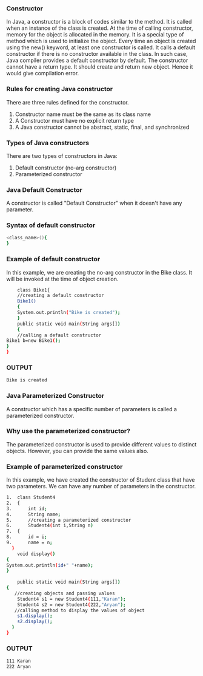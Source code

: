 ### Constructor
In Java, a constructor is a block of codes similar to the method. It is called when an instance of the class is created. At the time of calling constructor, memory for the object is allocated in the memory. It is a special type of method which is used to initialize the object.
Every time an object is created using the new() keyword, at least one constructor is called. It calls a default constructor if there is no constructor available in the class. In such case, Java compiler provides a default constructor by default.  The constructor cannot have a return type. It should create and return new object. Hence it would give compilation error.

### Rules for creating Java constructor
There are three rules defined for the constructor.
1.	Constructor name must be the same as its class name
2.	A Constructor must have no explicit return type
3.	A Java constructor cannot be abstract, static, final, and synchronized

### Types of Java constructors
There are two types of constructors in Java:
1.	Default constructor (no-arg constructor)
2.	Parameterized constructor

### Java Default Constructor
A constructor is called "Default Constructor" when it doesn't have any parameter.

### Syntax of default constructor
```sh
<class_name>(){
}
```

### Example of default constructor
In this example, we are creating the no-arg constructor in the Bike class. It will be invoked at the time of object creation.
```sh
	class Bike1{  
	//creating a default constructor  
	Bike1()
	{
	System.out.println("Bike is created");
	}  
	public static void main(String args[])
	{  
	//calling a default constructor  
Bike1 b=new Bike1();  
}  
}  
```


### OUTPUT
```sh
Bike is created
```

### Java Parameterized Constructor
A constructor which has a specific number of parameters is called a parameterized constructor.
### Why use the parameterized constructor?
The parameterized constructor is used to provide different values to distinct objects. However, you can provide the same values also.


### Example of parameterized constructor
In this example, we have created the constructor of Student class that have two parameters. We can have any number of parameters in the constructor.

```sh
1.	class Student4
2.	{  
3.	    int id;  
4.	    String name;  
5.	    //creating a parameterized constructor  
6.	    Student4(int i,String n)
7.	{  
8.	    id = i;  
9.	    name = n;  
  }  
    void display()
{
System.out.println(id+" "+name);
}  
   
    public static void main(String args[])
{  
   //creating objects and passing values  
    Student4 s1 = new Student4(111,"Karan");  
    Student4 s2 = new Student4(222,"Aryan");  
   //calling method to display the values of object  
    s1.display();  
    s2.display();  
  }  
}  
```

### OUTPUT
```sh
111 Karan
222 Aryan
```

